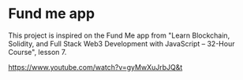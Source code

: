 # Fund me app

This project is inspired on the Fund Me app from "Learn Blockchain, Solidity, and Full Stack Web3 Development with JavaScript – 32-Hour Course", lesson 7.

https://www.youtube.com/watch?v=gyMwXuJrbJQ&t
